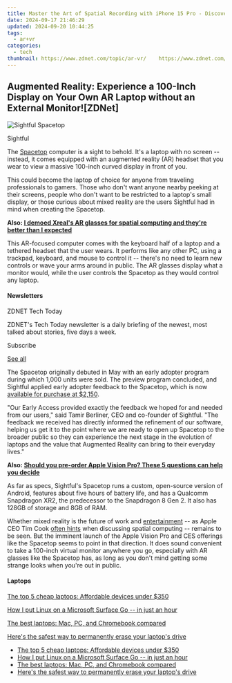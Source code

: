 ```yaml
---
title: Master the Art of Spatial Recording with iPhone 15 Pro - Discover the Hidden Trick for Spectacular Panorama Shots | TechExplore
date: 2024-09-17 21:46:29
updated: 2024-09-20 10:44:25
tags:
  - ar+vr
categories:
  - tech
thumbnail: https://www.zdnet.com/topic/ar-vr/    https://www.zdnet.com/a/img/resize/5afe035f3cbb48bd9b9d96a4eca29a3aef01ecbd/2024/02/11/a652ad02-c57f-4213-aa62-4d29305f09f0/spatial-mockup.jpg?width=170&height=96&fit=crop&auto=webp
---
```


## Augmented Reality: Experience a 100-Inch Display on Your Own AR Laptop without an External Monitor![ZDNet]

![Sightful Spacetop](https://www.zdnet.com/a/img/resize/7ff64b211bccdae9e023f61cf988dce7f8e58804/2024/01/18/92490641-9e15-4cbc-b3d4-66c68141e43c/spacetop.jpg?auto=webp&width=1280)

Sightful

The [Spacetop](https://sightful.com/) computer is a sight to behold. It's a laptop with no screen -- instead, it comes equipped with an augmented reality (AR) headset that you wear to view a massive 100-inch curved display in front of you. 

This could become the laptop of choice for anyone from traveling professionals to gamers. Those who don't want anyone nearby peeking at their screens, people who don't want to be restricted to a laptop's small display, or those curious about mixed reality are the users Sightful had in mind when creating the Spacetop. 

**Also: [I demoed Xreal's AR glasses for spatial computing and they're better than I expected](https://www.zdnet.com/article/i-demoed-xreals-ar-glasses-for-spatial-computing-and-theyre-better-than-i-expected/)**

This AR-focused computer comes with the keyboard half of a laptop and a tethered headset that the user wears. It performs like any other PC, using a trackpad, keyboard, and mouse to control it -- there's no need to learn new controls or wave your arms around in public. The AR glasses display what a monitor would, while the user controls the Spacetop as they would control any laptop.

#### Newsletters

ZDNET Tech Today

ZDNET's Tech Today newsletter is a daily briefing of the newest, most talked about stories, five days a week.

 Subscribe

[See all](https://www.zdnet.com/newsletters/)

The Spacetop originally debuted in May with an early adopter program during which 1,000 units were sold. The preview program concluded, and Sightful applied early adopter feedback to the Spacetop, which is now [available for purchase at $2,150](https://sightful.com/).

"Our Early Access provided exactly the feedback we hoped for and needed from our users," said Tamir Berliner, CEO and co-founder of Sightful. "The feedback we received has directly informed the refinement of our software, helping us get it to the point where we are ready to open up Spacetop to the broader public so they can experience the next stage in the evolution of laptops and the value that Augmented Reality can bring to their everyday lives."

**Also: [Should you pre-order Apple Vision Pro? These 5 questions can help you decide](https://www.zdnet.com/article/apple-vision-pro-should-you-pre-order/)**

As far as specs, Sightful's Spacetop runs a custom, open-source version of Android, features about five hours of battery life, and has a Qualcomm Snapdragon XR2, the predecessor to the Snapdragon 8 Gen 2\. It also has 128GB of storage and 8GB of RAM. 

Whether mixed reality is the future of work and [entertainment](https://www.zdnet.com/article/apple-is-now-marketing-vision-pro-as-the-ultimate-entertainment-device/) \-- as Apple CEO Tim Cook [often hints](https://www.zdnet.com/article/apple-vision-pro-in-stores-february-2-pre-orders-start-january-19/) when discussing spatial computing -- remains to be seen. But the imminent launch of the Apple Vision Pro and CES offerings like the Spacetop seems to point in that direction. It does sound convenient to take a 100-inch virtual monitor anywhere you go, especially with AR glasses like the Spacetop has, as long as you don't mind getting some strange looks when you're out in public. 

#### Laptops

[The top 5 cheap laptops: Affordable devices under $350](https://www.zdnet.com/article/best-cheap-laptop/ "The top 5 cheap laptops: Affordable devices under $350")

[How I put Linux on a Microsoft Surface Go -- in just an hour](https://www.zdnet.com/article/how-i-put-linux-on-a-microsoft-surface-go-in-just-an-hour/ "How I put Linux on a Microsoft Surface Go -- in just an hour")

[The best laptops: Mac, PC, and Chromebook compared](https://www.zdnet.com/article/best-laptop/ "The best laptops: Mac, PC, and Chromebook compared")

[Here's the safest way to permanently erase your laptop's drive](https://www.zdnet.com/article/wiping-a-windows-laptop-heres-the-safest-free-way-to-erase-your-personal-data/ "Here's the safest way to permanently erase your laptop's drive")

* [The top 5 cheap laptops: Affordable devices under $350](https://www.zdnet.com/article/best-cheap-laptop/ "The top 5 cheap laptops: Affordable devices under $350")
* [How I put Linux on a Microsoft Surface Go -- in just an hour](https://www.zdnet.com/article/how-i-put-linux-on-a-microsoft-surface-go-in-just-an-hour/ "How I put Linux on a Microsoft Surface Go -- in just an hour")
* [The best laptops: Mac, PC, and Chromebook compared](https://www.zdnet.com/article/best-laptop/ "The best laptops: Mac, PC, and Chromebook compared")
* [Here's the safest way to permanently erase your laptop's drive](https://www.zdnet.com/article/wiping-a-windows-laptop-heres-the-safest-free-way-to-erase-your-personal-data/ "Here's the safest way to permanently erase your laptop's drive")

<ins class="adsbygoogle"
     style="display:block"
     data-ad-format="autorelaxed"
     data-ad-client="ca-pub-7571918770474297"
     data-ad-slot="1223367746"></ins>



<ins class="adsbygoogle"
     style="display:block"
     data-ad-client="ca-pub-7571918770474297"
     data-ad-slot="8358498916"
     data-ad-format="auto"
     data-full-width-responsive="true"></ins>
